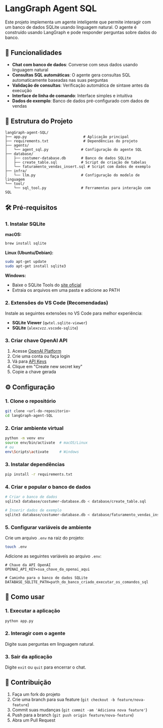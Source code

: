 # LangGraph Agent SQL

Este projeto implementa um agente inteligente que permite interagir com um banco de dados SQLite usando linguagem natural. O agente é construído usando LangGraph e pode responder perguntas sobre dados do banco.

## 🚀 Funcionalidades

- **Chat com banco de dados**: Converse com seus dados usando linguagem natural
- **Consultas SQL automáticas**: O agente gera consultas SQL automaticamente baseadas nas suas perguntas
- **Validação de consultas**: Verificação automática de sintaxe antes da execução
- **Interface de linha de comando**: Interface simples e intuitiva
- **Dados de exemplo**: Banco de dados pré-configurado com dados de vendas

## 📁 Estrutura do Projeto

```
langGraph-agent-SQL/
├── app.py                          # Aplicação principal
├── requirements.txt                # Dependências do projeto
├── agents/
│   └── agent_sql.py               # Configuração do agente SQL
├── database/
│   ├── costumer-database.db       # Banco de dados SQLite
│   ├── create_table.sql           # Script de criação de tabelas
│   └── faturamento_vendas_insert.sql # Script com dados de exemplo
├── infra/
│   └── llm.py                     # Configuração do modelo de linguagem
└── tool/
    └── sql_tool.py                # Ferramentas para interação com SQL
```

## 🛠️ Pré-requisitos

### 1. Instalar SQLite

**macOS:**
```bash
brew install sqlite
```

**Linux (Ubuntu/Debian):**
```bash
sudo apt-get update
sudo apt-get install sqlite3
```

**Windows:**
- Baixe o SQLite Tools do [site oficial](https://www.sqlite.org/download.html)
- Extraia os arquivos em uma pasta e adicione ao PATH

### 2. Extensões do VS Code (Recomendadas)

Instale as seguintes extensões no VS Code para melhor experiência:

- **SQLite Viewer** (`qwtel.sqlite-viewer`)
- **SQLite** (`alexcvzz.vscode-sqlite`)

### 3. Criar chave OpenAI API

1. Acesse [OpenAI Platform](https://platform.openai.com/)
2. Crie uma conta ou faça login
3. Vá para [API Keys](https://platform.openai.com/api-keys)
4. Clique em "Create new secret key"
5. Copie a chave gerada

## ⚙️ Configuração

### 1. Clone o repositório

```bash
git clone <url-do-repositorio>
cd langGraph-agent-SQL
```

### 2. Criar ambiente virtual

```bash
python -m venv env
source env/bin/activate  # macOS/Linux
# ou
env\Scripts\activate     # Windows
```

### 3. Instalar dependências

```bash
pip install -r requirements.txt
```
### 4. Criar e popular o banco de dados

```bash
# Criar o banco de dados
sqlite3 database/costumer-database.db < database/create_table.sql

# Inserir dados de exemplo
sqlite3 database/costumer-database.db < database/faturamento_vendas_insert.sql
```

### 5. Configurar variáveis de ambiente

Crie um arquivo `.env` na raiz do projeto:

```bash
touch .env
```

Adicione as seguintes variáveis ao arquivo `.env`:

```env
# Chave da API OpenAI
OPENAI_API_KEY=sua_chave_da_openai_aqui

# Caminho para o banco de dados SQLite
DATABASE_SQLITE_PATH=path_do_banco_criado_executar_os_comandos_sql
```

## 🚀 Como usar

### 1. Executar a aplicação

```bash
python app.py
```

### 2. Interagir com o agente

Digite suas perguntas em linguagem natural.


### 3. Sair da aplicação

Digite `exit` ou `quit` para encerrar o chat.

## 🤝 Contribuição

1. Faça um fork do projeto
2. Crie uma branch para sua feature (`git checkout -b feature/nova-feature`)
3. Commit suas mudanças (`git commit -am 'Adiciona nova feature'`)
4. Push para a branch (`git push origin feature/nova-feature`)
5. Abra um Pull Request